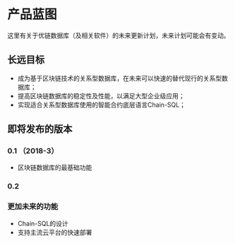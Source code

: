 # 产品蓝图

这里有关于优链数据库（及相关软件）的未来更新计划，未来计划可能会有变动。

## 长远目标

* 成为基于区块链技术的关系型数据库，在未来可以快速的替代现行的关系型数据库；
* 提高区块链数据库的稳定性及性能，以满足大型企业级应用；
* 实现适合关系型数据库使用的智能合约底层语言Chain-SQL；

## 即将发布的版本

### 0.1 （2018-3）

* 区块链数据库的最基础功能


### 0.2


### 更加未来的功能

* Chain-SQL的设计
* 支持主流云平台的快速部署


